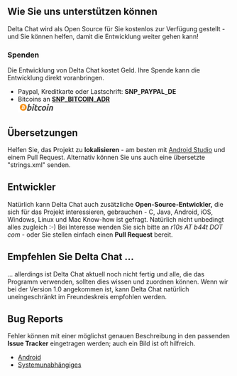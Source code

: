 ## Wie Sie uns unterstützen können

Delta Chat wird als Open Source für Sie kostenlos zur Verfügung gestellt - und Sie können helfen, damit die Entwicklung weiter gehen kann!


### Spenden

Die Entwicklung von Delta Chat kostet Geld. Ihre Spende kann die Entwicklung direkt voranbringen.

- Paypal, Kreditkarte oder Lastschrift: __SNP_PAYPAL_DE__
- Bitcoins an [__SNP_BITCOIN_ADR__](bitcoin:__SNP_BITCOIN_ADR__)  
  ![Bitcoin](/public/images/donate/bitcoin.png)


## Übersetzungen

Helfen Sie, das Projekt zu **lokalisieren** - am besten mit [Android Studio](https://developer.android.com/studio/write/translations-editor.html) und einem Pull Request. Alternativ können Sie uns auch eine übersetzte "strings.xml" senden.


## Entwickler

Natürlich kann Delta Chat auch zusätzliche **Open-Source-Entwickler,** die sich für das Projekt interessieren, gebrauchen - C, Java, Android, iOS, Windows, Linux und Mac Know-how ist gefragt. Natürlich nicht unbedingt alles zugleich :-) Bei Interesse wenden Sie sich bitte an _r10s AT b44t DOT com_ - oder Sie stellen einfach einen **Pull Request** bereit.


## Empfehlen Sie Delta Chat ...

... allerdings ist Delta Chat aktuell noch nicht fertig und alle, die das Programm verwenden, sollten dies wissen und zuordnen können. Wenn wir bei der Version 1.0 angekommen ist, kann Delta Chat natürlich uneingeschränkt im Freundeskreis empfohlen werden.


## Bug Reports

Fehler können mit einer möglichst genauen Beschreibung in den passenden **Issue Tracker** eingetragen werden; auch ein Bild ist oft hilfreich.

- [Android](https://github.com/r10s/messenger-android/issues) 
- [Systemunabhängiges](https://github.com/r10s/messenger-backend/issues)

